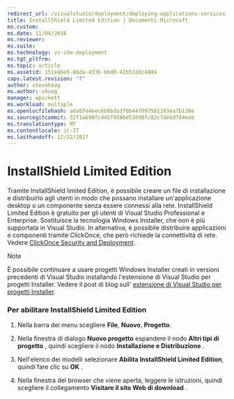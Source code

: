 ```yaml
---
redirect_url: /visualstudio/deployment/deploying-applications-services-and-components
title: InstallShield Limited Edition | Documenti Microsoft
ms.custom: 
ms.date: 11/04/2016
ms.reviewer: 
ms.suite: 
ms.technology: vs-ide-deployment
ms.tgt_pltfrm: 
ms.topic: article
ms.assetid: 151e46e5-86da-4336-b6d0-42b5326c4884
caps.latest.revision: "7"
author: stevehoag
ms.author: shoag
manager: wpickett
ms.workload: multiple
ms.openlocfilehash: ada6fe4eec6b8bda3f0b44f097581103ea7b138e
ms.sourcegitcommit: 32f1a690fc445f9586d53698fc82c7debd784eeb
ms.translationtype: MT
ms.contentlocale: it-IT
ms.lasthandoff: 12/22/2017
---
```

# <a name="installshield-limited-edition"></a>InstallShield Limited Edition
Tramite InstallShield limited Edition, è possibile creare un file di installazione e distribuirlo agli utenti in modo che possano installare un'applicazione desktop o un componente senza essere connessi alla rete. InstallShield Limited Edition è gratuito per gli utenti di Visual Studio Professional e Enterprise. Sostituisce la tecnologia Windows Installer, che non è più supportata in Visual Studio. In alternativa, è possibile distribuire applicazioni e componenti tramite ClickOnce, che però richiede la connettività di rete. Vedere [ClickOnce Security and Deployment](../deployment/clickonce-security-and-deployment.md).  
  
> [!NOTE]
>  È possibile continuare a usare progetti Windows Installer creati in versioni precedenti di Visual Studio installando l'estensione di Visual Studio per progetti Installer. Vedere il post di blog sull' [estensione di Visual Studio per progetti Installer](http://blogs.msdn.com/b/visualstudio/archive/2014/04/17/visual-studio-installer-projects-extension.aspx).  
  
### <a name="to-enable-installshield-limited-edition"></a>Per abilitare InstallShield Limited Edition  
  
1.  Nella barra dei menu scegliere **File**, **Nuovo**, **Progetto**.  
  
2.  Nella finestra di dialogo **Nuovo progetto** espandere il nodo **Altri tipi di progetto** , quindi scegliere il nodo **Installazione e Distribuzione** .  
  
3.  Nell'elenco dei modelli selezionare **Abilita InstallShield Limited Edition**, quindi fare clic su **OK** .  
  
4.  Nella finestra del browser che viene aperta, leggere le istruzioni, quindi scegliere il collegamento **Visitare il sito Web di download** .